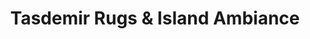 ---
title: "Tasdemir Rugs & Island Ambiance"
url: /bainbridge-island/tasdemir-rugs-und-island-ambiance/
shop: Teppiche
---